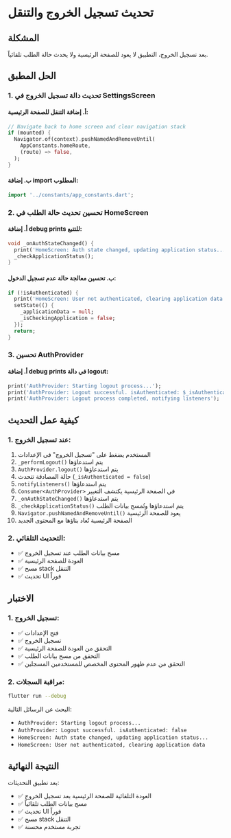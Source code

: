 # تحديث تسجيل الخروج والتنقل

## المشكلة
بعد تسجيل الخروج، التطبيق لا يعود للصفحة الرئيسية ولا يحدث حالة الطلب تلقائياً.

## الحل المطبق

### 1. تحديث دالة تسجيل الخروج في SettingsScreen

#### أ. إضافة التنقل للصفحة الرئيسية:
```dart
// Navigate back to home screen and clear navigation stack
if (mounted) {
  Navigator.of(context).pushNamedAndRemoveUntil(
    AppConstants.homeRoute,
    (route) => false,
  );
}
```

#### ب. إضافة import المطلوب:
```dart
import '../constants/app_constants.dart';
```

### 2. تحسين تحديث حالة الطلب في HomeScreen

#### أ. إضافة debug prints للتتبع:
```dart
void _onAuthStateChanged() {
  print('HomeScreen: Auth state changed, updating application status...');
  _checkApplicationStatus();
}
```

#### ب. تحسين معالجة حالة عدم تسجيل الدخول:
```dart
if (!isAuthenticated) {
  print('HomeScreen: User not authenticated, clearing application data');
  setState(() {
    _applicationData = null;
    _isCheckingApplication = false;
  });
  return;
}
```

### 3. تحسين AuthProvider

#### أ. إضافة debug prints في دالة logout:
```dart
print('AuthProvider: Starting logout process...');
print('AuthProvider: Logout successful. isAuthenticated: $_isAuthenticated');
print('AuthProvider: Logout process completed, notifying listeners');
```

## كيفية عمل التحديث

### 1. عند تسجيل الخروج:
1. المستخدم يضغط على "تسجيل الخروج" في الإعدادات
2. `_performLogout()` يتم استدعاؤها
3. `AuthProvider.logout()` يتم استدعاؤها
4. حالة المصادقة تتحدث (`_isAuthenticated = false`)
5. `notifyListeners()` يتم استدعاؤها
6. `Consumer<AuthProvider>` في الصفحة الرئيسية يكتشف التغيير
7. `_onAuthStateChanged()` يتم استدعاؤها
8. `_checkApplicationStatus()` يتم استدعاؤها وتُمسح بيانات الطلب
9. `Navigator.pushNamedAndRemoveUntil()` يعود للصفحة الرئيسية
10. الصفحة الرئيسية تُعاد بناؤها مع المحتوى الجديد

### 2. التحديث التلقائي:
- ✅ مسح بيانات الطلب عند تسجيل الخروج
- ✅ العودة للصفحة الرئيسية
- ✅ مسح stack التنقل
- ✅ تحديث UI فوراً

## الاختبار

### 1. تسجيل الخروج:
- ✅ فتح الإعدادات
- ✅ تسجيل الخروج
- ✅ التحقق من العودة للصفحة الرئيسية
- ✅ التحقق من مسح بيانات الطلب
- ✅ التحقق من عدم ظهور المحتوى المخصص للمستخدمين المسجلين

### 2. مراقبة السجلات:
```bash
flutter run --debug
```

البحث عن الرسائل التالية:
- `AuthProvider: Starting logout process...`
- `AuthProvider: Logout successful. isAuthenticated: false`
- `HomeScreen: Auth state changed, updating application status...`
- `HomeScreen: User not authenticated, clearing application data`

## النتيجة النهائية

بعد تطبيق التحديثات:
- ✅ العودة التلقائية للصفحة الرئيسية بعد تسجيل الخروج
- ✅ مسح بيانات الطلب تلقائياً
- ✅ تحديث UI فوراً
- ✅ مسح stack التنقل
- ✅ تجربة مستخدم محسنة
